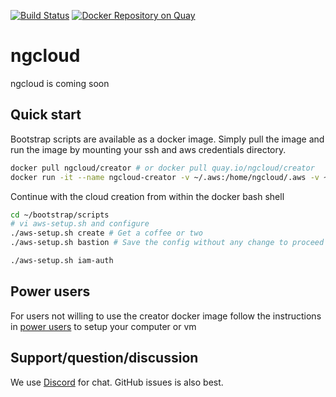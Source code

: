 [![Build Status](https://dev.azure.com/ngcloud/creator/_apis/build/status/ngcloud.bootstrap)](https://dev.azure.com/ngcloud/creator/_build/latest?definitionId=1) [![Docker Repository on Quay](https://quay.io/repository/ngcloud/creator/status "Docker Repository on Quay")](https://quay.io/repository/ngcloud/creator)

# ngcloud

ngcloud is coming soon

## Quick start

Bootstrap scripts are available as a docker image. Simply pull the image and run the image by mounting your ssh and aws credentials directory.

```bash
docker pull ngcloud/creator # or docker pull quay.io/ngcloud/creator
docker run -it --name ngcloud-creator -v ~/.aws:/home/ngcloud/.aws -v ~/.ssh:/home/ngcloud/.ssh ngcloud/creator
```

Continue with the cloud creation from within the docker bash shell

```bash
cd ~/bootstrap/scripts
# vi aws-setup.sh and configure
./aws-setup.sh create # Get a coffee or two
./aws-setup.sh bastion # Save the config without any change to proceed
```

```bash
./aws-setup.sh iam-auth
```

## Power users

For users not willing to use the creator docker image follow the instructions in [power users](https://github.com/ngcloud/bootstrap/blob/master/docs/power_users.md) to setup your computer or vm

## Support/question/discussion

We use [Discord](https://discord.gg/BamQKyp) for chat. GitHub issues is also best.
